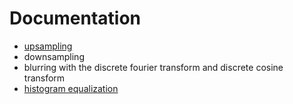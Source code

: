 # Documentation
- [upsampling](https://github.com/mousseinov/Image-Processing-Library/blob/master/docs/upsampling.md)
- downsampling
- blurring with the discrete fourier transform and discrete cosine transform
- [histogram equalization](https://github.com/mousseinov/Image-Processing-Library/blob/master/docs/histogram_equalization.md)

